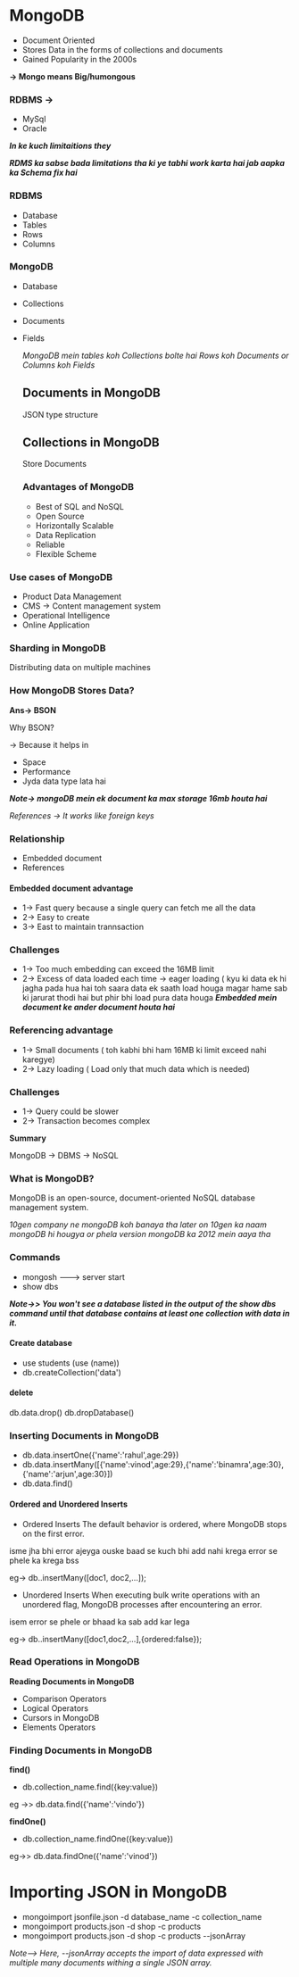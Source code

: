 # MongoDB
* Document Oriented
* Stores Data in the forms of collections and documents
* Gained Popularity in the 2000s


**-> Mongo means Big/humongous**

### RDBMS ->
* MySql
* Oracle

***In ke kuch limitaitions they*** 

***RDMS ka sabse bada limitations tha ki ye tabhi work karta hai jab aapka ka Schema fix hai***


### RDBMS
* Database
* Tables
* Rows
* Columns

### MongoDB
* Database
* Collections
* Documents
* Fields

  *MongoDB mein tables koh Collections bolte hai Rows koh Documents or Columns koh Fields*

  ## Documents in MongoDB
  JSON type structure

  ## Collections in MongoDB
  Store Documents

  ### Advantages of MongoDB
  * Best of SQL and NoSQL
  * Open Source
  * Horizontally Scalable
  * Data Replication
  * Reliable
  * Flexible Scheme
 
### Use cases of MongoDB
* Product Data Management
* CMS  -> Content management system
* Operational Intelligence
* Online Application

### Sharding in MongoDB
Distributing data on multiple machines 

### How MongoDB Stores Data?
**Ans-> BSON**

Why BSON?

-> Because it helps in 

* Space
* Performance
* Jyda data type lata hai

***Note-> mongoDB mein ek document ka max storage 16mb houta hai***

*References -> It works like foreign keys*

### Relationship
* Embedded document
* References

#### Embedded document advantage
* 1-> Fast query because a single query can fetch me all the data
* 2-> Easy to create
* 3-> East to maintain trannsaction

### Challenges
* 1-> Too much embedding can exceed the 16MB limit
* 2-> Excess of data loaded each time -> eager loading   ( kyu ki data ek hi jagha pada hua hai toh saara data ek saath load houga magar hame sab ki jarurat thodi hai but phir bhi load pura data houga  ***Embedded mein document ke ander document houta hai***



### Referencing advantage
* 1-> Small documents ( toh kabhi bhi ham 16MB ki limit exceed nahi karegye)
* 2-> Lazy loading ( Load only that much data which is needed)


### Challenges
* 1-> Query could be slower
* 2-> Transaction becomes complex 


**Summary**

MongoDB -> DBMS -> NoSQL


### What is MongoDB?
MongoDB is an open-source, document-oriented NoSQL database management system.


*10gen company ne mongoDB koh banaya tha later on 10gen ka naam mongoDB hi hougya or phela version mongoDB ka 2012 mein aaya tha*




### Commands
* mongosh   ---> server start
* show dbs


***Note->> You won't see a database listed in the output of the show dbs command until that database contains at least one collection with data in it.***


#### Create database
* use students  (use (name))
* db.createCollection('data')

#### delete
db.data.drop()
db.dropDatabase()


### Inserting Documents in MongoDB
* db.data.insertOne({'name':'rahul',age:29})
* db.data.insertMany([{'name':vinod',age:29},{'name':'binamra',age:30},{'name':'arjun',age:30}])
* db.data.find()

#### Ordered and Unordered Inserts
* Ordered Inserts
The default behavior is ordered, where MongoDB stops on the first error.

isme jha bhi error ajeyga ouske baad se kuch bhi add nahi krega error se phele ka krega bss

eg-> db.<collection-name>.insertMany([doc1, doc2,...]);

* Unordered Inserts
When executing bulk write operations with an unordered flag, MongoDB processes after encountering an error.


isem error se phele or bhaad ka sab add kar lega 

eg-> db.<collection-name>.insertMany([doc1,doc2,...],{ordered:false});



### Read Operations in MongoDB
**Reading Documents in MongoDB**
* Comparison Operators
* Logical Operators
* Cursors in MongoDB
* Elements Operators

### Finding Documents in MongoDB
**find()**
* db.collection_name.find({key:value})

eg ->> db.data.find({'name':'vindo'})

**findOne()**
* db.collection_name.findOne({key:value})

eg->> db.data.findOne({'name':'vinod'})


# Importing JSON in MongoDB
* mongoimport jsonfile.json -d database_name -c collection_name
* mongoimport products.json -d shop -c products
* mongoimport products.json -d shop -c products --jsonArray

*Note--> Here, --jsonArray accepts the import of data expressed with multiple many documents withing a single JSON array.*


